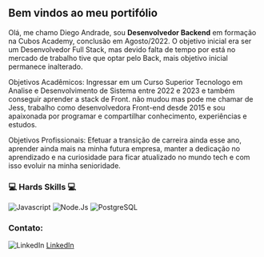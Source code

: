 ## Bem vindos ao meu portifólio 

Olá, me chamo Diego Andrade, sou **Desenvolvedor Backend** em formação na Cubos Academy, conclusão em Agosto/2022. O objetivo inicial era ser um Desenvolvedor Full Stack, mas devido falta de tempo por está no mercado de trabalho tive que optar pelo Back, mais objetivo inicial permanece inalterado.

Objetivos Acadêmicos: Ingressar em um Curso Superior Tecnologo em Analise e Desenvolvimento de Sistema entre 2022 e 2023 e também conseguir aprender a stack de Front. não mudou mas pode me chamar de Jess, trabalho como desenvolvedora Front-end desde 2015 e sou apaixonada por programar e compartilhar conhecimento, experiências e estudos.

Objetivos Profissionais: Efetuar a transição de carreira ainda esse ano, aprender ainda mais na minha futura empresa, manter a dedicação no aprendizado e na curiosidade para ficar atualizado no mundo tech e com isso evoluir na minha senioridade.

### 💻 Hards Skills 💻

![Javascript](https://img.shields.io/badge/JavaScript-323330?style=for-the-badge&logo=javascript&logoColor=F7DF1E)
![Node.Js](https://img.shields.io/badge/Node.js-339933?style=for-the-badge&logo=nodedotjs&logoColor=white)
![PostgreSQL](https://img.shields.io/badge/PostgreSQL-316192?style=for-the-badge&logo=postgresql&logoColor=white)

### Contato:

![LinkedIn](https://img.shields.io/badge/LinkedIn-0077B5?style=for-the-badge&logo=linkedin&logoColor=white) [LinkedIn](https://www.linkedin.com/in/diego-andrade-bbb503133/)
